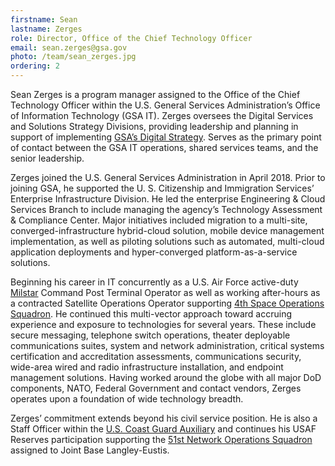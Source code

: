 ```yaml
---
firstname: Sean
lastname: Zerges
role: Director, Office of the Chief Technology Officer
email: sean.zerges@gsa.gov
photo: /team/sean_zerges.jpg
ordering: 2
---
```

Sean Zerges is a program manager assigned to the Office of the Chief Technology Officer within the U.S. General Services Administration’s Office of Information Technology (GSA IT).  Zerges oversees the Digital Services and Solutions Strategy Divisions, providing leadership and planning in support of implementing [GSA’s Digital Strategy](https://www.gsa.gov/technology/government-it-initiatives/digital-strategy).  Serves as the primary point of contact between the GSA IT operations, shared services teams, and the senior leadership.

Zerges joined the U.S. General Services Administration in April 2018. Prior to joining GSA, he supported the U. S. Citizenship and Immigration Services’ Enterprise Infrastructure Division.  He led the enterprise Engineering & Cloud Services Branch to include managing the agency’s Technology Assessment & Compliance Center.  Major initiatives included migration to a multi-site, converged-infrastructure hybrid-cloud solution, mobile device management implementation, as well as piloting solutions such as automated, multi-cloud application deployments and hyper-converged platform-as-a-service solutions.

Beginning his career in IT concurrently as a U.S. Air Force active-duty [Milstar](https://www.af.mil/About-Us/Fact-Sheets/Display/Article/104563/milstar-satellite-communications-system/) Command Post Terminal Operator as well as working after-hours as a contracted Satellite Operations Operator supporting [4th Space Operations Squadron](https://www.schriever.af.mil/About-Us/Fact-Sheets/Display/Article/275820/4th-space-operations-squadron/).  He continued this multi-vector approach toward accruing experience and exposure to technologies for several years.  These include secure messaging, telephone switch operations, theater deployable communications suites, system and network administration, critical systems certification and accreditation assessments, communications security, wide-area wired and radio infrastructure installation, and endpoint management solutions.  Having worked around the globe with all major DoD components, NATO, Federal Government and contact vendors, Zerges operates upon a foundation of wide technology breadth.

Zerges’ commitment extends beyond his civil service position.  He is also a Staff Officer within the [U.S. Coast Guard Auxiliary](http://www.cgaux.org/) and continues his USAF Reserves participation supporting the [51st Network Operations Squadron](https://www.960cyber.afrc.af.mil/Units/) assigned to Joint Base Langley-Eustis.
